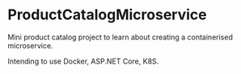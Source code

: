 # ProductCatalogMicroservice

Mini product catalog project to learn about creating a containerised microservice.

Intending to use Docker, ASP.NET Core, K8S.
